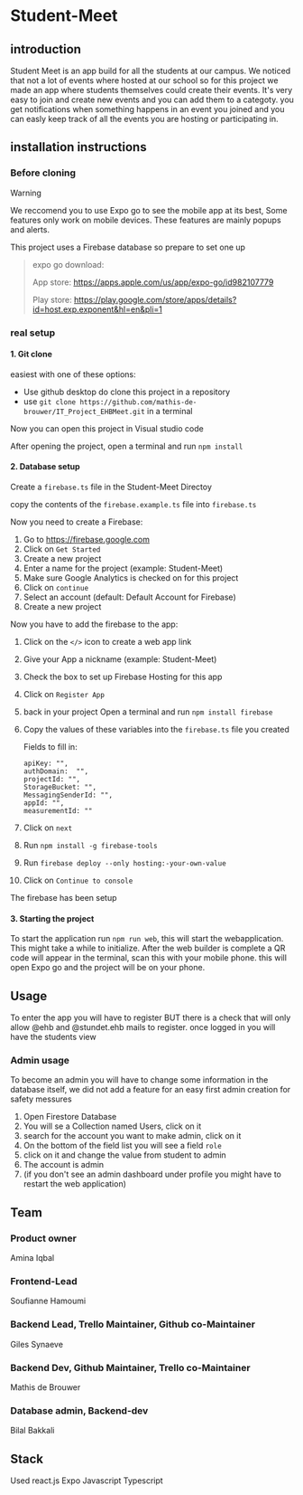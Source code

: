 # Student-Meet
## introduction
Student Meet is an app build for all the students at our campus. We noticed that not a lot of events where hosted at our school so for this project we made an app where students themselves could create their events. It's very easy to join and create new events and you can add them to a categoty. you get notifications when something happens in an event you joined and you can easly keep track of all the events you are hosting or participating in.

## installation instructions
### Before cloning
>[!warning]
> We reccomend you to use Expo go to see the mobile app at its best, Some features only work on mobile devices. These features are mainly popups and alerts.
>
>This project uses a Firebase database so prepare to set one up



> expo go download:
>
>App store: https://apps.apple.com/us/app/expo-go/id982107779
>
> Play store: https://play.google.com/store/apps/details?id=host.exp.exponent&hl=en&pli=1
### real setup
#### 1. Git clone
easiest with one of these options: 
- Use github desktop do clone this project in a repository 
- use ```git clone https://github.com/mathis-de-brouwer/IT_Project_EHBMeet.git``` in a terminal

 Now you can open this project in Visual studio code

 After opening the project, open a terminal and run ``` npm install ```

#### 2. Database setup
Create a ``` firebase.ts ``` file in the Student-Meet Directoy

copy the contents of the ``` firebase.example.ts ``` file into ``` firebase.ts ```

Now you need to create a Firebase:
1. Go to https://firebase.google.com
2. Click on ``` Get Started ```
3. Create a new project
4. Enter a name for the project (example: Student-Meet)
5. Make sure Google Analytics is checked on for this project
6. Click on ``` continue ```
7. Select an account (default: Default Account for Firebase)
8. Create a new project

Now you have to add the firebase to the app:
1. Click on the ``` </> ``` icon to create a web app link
2. Give your App a nickname (example: Student-Meet)
3. Check the box to set up Firebase Hosting for this app
4. Click on ``` Register App ```
5. back in your project Open a terminal and run ``` npm install firebase ```
6. Copy the values of these variables into the ``` firebase.ts ``` file you created

   Fields to fill in:
   ```
   apiKey: "",
   authDomain:  "",
   projectId: "",
   StorageBucket: "",
   MessagingSenderId: "",
   appId: "",
   measurementId: ""
   ```
7. Click on ``` next ```
8. Run ``` npm install -g firebase-tools ```
9. Run ``` firebase deploy --only hosting:-your-own-value ```
10. Click on ``` Continue to console ```

The firebase has been setup

#### 3. Starting the project
To start the application run ``` npm run web ```, this will start the webapplication. 
This might take a while to initialize. After the web builder is complete a QR code will appear in the terminal, scan this with your mobile phone. this will open Expo go and the project will be on your phone.

## Usage

To enter the app you will have to register BUT there is a check that will only allow @ehb  and @stundet.ehb mails to register.
once logged in you will have the students view

### Admin usage
To become an admin you will have to change some information in the database itself, we did not add a feature for an easy first admin creation for safety messures

1. Open Firestore Database
2. You will se a Collection named Users, click on it
3. search for the account you want to make admin, click on it
4. On the bottom of the field list you will see a field ```role```
5. click on it and change the value from student to admin
6. The account is admin
7. (if you don't see an admin dashboard under profile you might have to restart the web application)

## Team
### Product owner
Amina Iqbal
### Frontend-Lead
Soufianne Hamoumi
### Backend Lead, Trello Maintainer, Github co-Maintainer 
Giles Synaeve
### Backend Dev, Github Maintainer, Trello co-Maintainer 
Mathis de Brouwer
### Database admin, Backend-dev
Bilal Bakkali


## Stack

Used react.js
Expo
Javascript
Typescript


